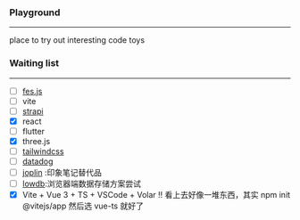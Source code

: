 ### **Playground**

------

place to try out interesting code toys



### **Waiting list**

------

- [ ] [fes.js](https://github.com/WeBankFinTech/fes.js/tree/vue3)
- [ ] vite
- [ ] [strapi](https://strapi.io/)
- [x] react
- [ ] flutter
- [x] three.js
- [ ] [tailwindcss](https://tailwindcss.com/)
- [ ] [datadog](https://www.datadoghq.com/)
- [ ] [joplin](https://github.com/laurent22/joplin) :印象笔记替代品
- [ ] [lowdb](https://github.com/typicode/lowdb):浏览器端数据存储方案尝试
- [x] Vite + Vue 3 + TS + VSCode + Volar !! 看上去好像一堆东西，其实 npm init @vitejs/app 然后选 vue-ts 就好了
